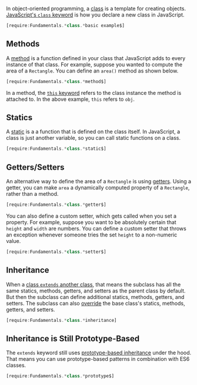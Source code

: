 In object-oriented programming, a [class](https://brilliant.org/wiki/classes-oop/)
is a template for creating objects. [JavaScript's `class` keyword](https://developer.mozilla.org/en-US/docs/Web/JavaScript/Reference/Classes) is how you declare a new class in JavaScript.

```javascript
[require:Fundamentals.*class.*basic example$]
```

Methods
-------

A [method](https://brilliant.org/wiki/methods-oop/) is a function defined in your
class that JavaScript adds to every instance of that class. For example, suppose
you wanted to compute the area of a `Rectangle`. You can define an `area()` method
as shown below.

```javascript
[require:Fundamentals.*class.*method$]
```

In a method, the [`this` keyword](https://developer.mozilla.org/en-US/docs/Web/JavaScript/Reference/Operators/this) refers to the class instance the method is attached to. In the above example,
`this` refers to `obj`.

Statics
-------

A [static](https://beginnersbook.com/2013/05/static-vs-non-static-methods/) is a
a function that is defined on the class itself. In JavaScript, a class is just
another variable, so you can call static functions on a class.

```javascript
[require:Fundamentals.*class.*static$]
```

Getters/Setters
---------------

An alternative way to define the area of a `Rectangle` is using [getters](https://developer.mozilla.org/en-US/docs/Web/JavaScript/Reference/Functions/get). Using a getter,
you can make `area` a dynamically computed property of a `Rectangle`, rather
than a method.

```javascript
[require:Fundamentals.*class.*getter$]
```

You can also define a custom setter, which gets called when you set a property.
For example, suppose you want to be absolutely certain that `height` and `width`
are numbers. You can define a custom setter that throws an exception whenever
someone tries the set `height` to a non-numeric value.

```javascript
[require:Fundamentals.*class.*setter$]
```

Inheritance
-----------

When a [class `extends` another class](https://thecodebarbarian.com/an-overview-of-es6-classes#inheritance), that means the subclass has all the same statics, methods, getters, and setters as the parent class by default. But then the subclass can define additional
statics, methods, getters, and setters. The subclass can also [override](https://en.wikipedia.org/wiki/Method_overriding) the base class's statics, methods, getters, and setters.

```javascript
[require:Fundamentals.*class.*inheritance]
```

Inheritance is Still Prototype-Based
---------------------

The `extends` keyword still uses [prototype-based inheritance](/tutorials/fundamentals/prototype) under the hood. That means you can use
prototype-based patterns in combination with ES6 classes.

```javascript
[require:Fundamentals.*class.*prototype$]
```